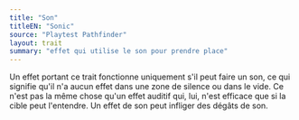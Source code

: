 ```yaml
---
title: "Son"
titleEN: "Sonic"
source: "Playtest Pathfinder"
layout: trait
summary: "effet qui utilise le son pour prendre place"
---
```

Un effet portant ce trait fonctionne uniquement s'il peut faire un son, ce qui signifie qu'il n'a aucun effet dans une zone de silence ou dans le vide. Ce n'est pas la même chose qu'un effet auditif qui, lui, n'est efficace que si la cible peut l'entendre. Un effet de son peut infliger des dégâts de son.
